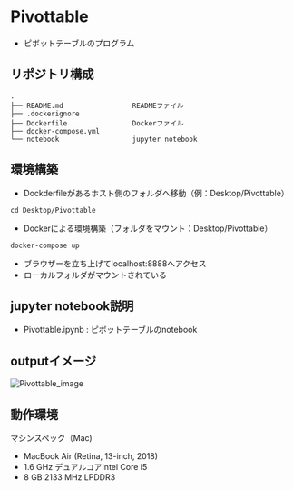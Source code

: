# Pivottable
* ピボットテーブルのプログラム

## リポジトリ構成
```
.
├── README.md                 READMEファイル
├── .dockerignore        
├── Dockerfile                Dockerファイル
├── docker-compose.yml
└── notebook                  jupyter notebook
```

## 環境構築

* Dockderfileがあるホスト側のフォルダへ移動（例：Desktop/Pivottable）
```
cd Desktop/Pivottable
```

* Dockerによる環境構築（フォルダをマウント：Desktop/Pivottable）
```
docker-compose up
```

* ブラウザーを立ち上げてlocalhost:8888へアクセス
* ローカルフォルダがマウントされている

## jupyter notebook説明
* Pivottable.ipynb : ピボットテーブルのnotebook

## outputイメージ
![Pivottable_image](https://user-images.githubusercontent.com/66448467/105350155-0cec5d00-5c2e-11eb-96a5-21a74dedcbf7.png)

## 動作環境
マシンスペック（Mac)
- MacBook Air (Retina, 13-inch, 2018)
- 1.6 GHz デュアルコアIntel Core i5
- 8 GB 2133 MHz LPDDR3
